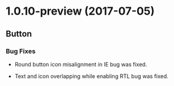 # 1.0.10-preview (2017-07-05)

## Button

### Bug Fixes

- Round button icon misalignment in IE bug was fixed.

- Text and icon overlapping while enabling RTL bug was fixed.
